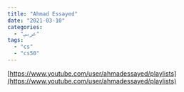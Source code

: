 ```yaml
---
title: "Ahmad Essayed"
date: "2021-03-10"
categories:
  - "عربي"
tags:
  - "cs"
  - "cs50"
---
```


[https://www.youtube.com/user/ahmadessayed/playlists](https://www.youtube.com/user/ahmadessayed/playlists)

